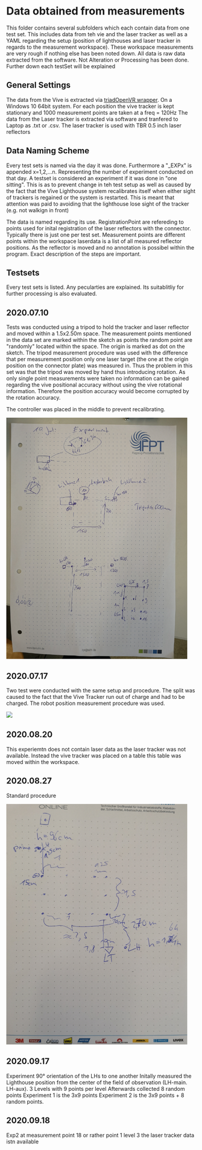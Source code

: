 # Data obtained from measurements

This folder contains several subfolders which each contain data from one test set. This includes data from teh vie and the laser tracker as well as a YAML regarding the setup (position of lighthouses and laser tracker in regards to the measurement workspace). These workspace measurements are very rough if nothing else has been noted down. All data is raw data extracted from the software. Not Alteration or Processing has been done. Further down each testSet will be explained

## General Settings

The data from the Vive is extracted via [triadOpenVR wrapper](https://github.com/TriadSemi/triad_openvr). On a Windows 10 64bit system. For each position the vive tracker is kept stationary and 1000 measurement points are taken at a freq = 120Hz
The data from the Laser tracker is extracted via software and tranfered to Laptop as .txt or .csv.
The laser tracker is used with TBR 0.5 inch laser reflectors

## Data Naming Scheme

Every test sets is named via the day it was done. Furthermore a "_EXPx" is appended x=1,2,...n. Representing the number of experiment conducted on that day. A testset is considered an experiment if it was done in "one sitting". This is as to prevent change in teh test setup as well as caused by the fact that the Vive Lighthouse system recalibrates itself when either sight of trackers is regained or the system is restarted. This is meant that attention was paid to avoiding that the lighthouse lose sight of the tracker (e.g. not walkign in front)

The data is named regarding its use. RegistrationPoint are refereding to points used for inital registration of the laser reflectors with the connector. Typically there is just one per test set. 
Measurement points are different points within the workspace
laserdata is a list of all measured reflector positions. As the reflector is moved and no annotation is possibel within the program. Exact description of the steps are important.

## Testsets

Every test sets is listed. Any pecularties are explained. Its suitablitliy for further processing is also evaluated.

## 2020.07.10

Tests was conducted using a tripod to hold the tracker and laser reflector and moved within a 1.5x2.50m space. The measurement points mentioned in the data set are marked within the sketch as points the random point are "randomly" located within the space. The origin is marked as dot on the sketch. The tripod measurement procedure was used with the difference that per measurement position only one laser target (the one at the origin position on the connector plate) was measured in. 
Thus the problem in this set was that the tripod was moved by hand thus introducing rotation. As only single point measurements were taken no information can be gained regarding the vive positional accuracy without using the vive rotational information. Therefore the position accuracy would become corrupted by the rotation accuracy.

The controller was placed in the middle to prevent recalibrating.

<img src="./experimentSketches/20200710.jpg" width="480">

## 2020.07.17

Two test were conducted with the same setup and procedure. The split was caused to the fact that the Vive Tracker run out of charge and had to be charged. The robot position measurement procedure was used.

<img src="./experimentSketches/20200717.jpg" width="480">

## 2020.08.20

This experiemtn does not contain laser data as the laser tracker was not available. Instead the vive tracker was placed on a table this table was moved within the workspace.

## 2020.08.27

Standard procedure

<img src="./experimentSketches/20200827.jpg" width="480">

## 2020.09.17

Experiment 90° orientation of the LHs to one another
Initally measured the Lighthouse position from the center of the field of observation (LH-main. LH-aux). 
3 Levels with 9 points per level
Afterwards collected 8 random points
Experiment 1 is the 3x9 points
Experiment 2 is the 3x9 points + 8 random points.

## 2020.09.18


Exp2
at measurement point 18 or rather point 1 level 3 the laser tracker data istn available
